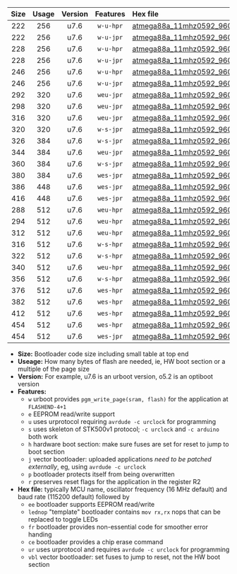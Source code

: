 |Size|Usage|Version|Features|Hex file|
|:-:|:-:|:-:|:-:|:--|
|222|256|u7.6|`w-u-hpr`|[atmega88a_11mhz0592_9600bps_ur.hex](https://raw.githubusercontent.com/stefanrueger/urboot/main//atmega88a_11mhz0592_9600bps_ur.hex)|
|222|256|u7.6|`w-u-jpr`|[atmega88a_11mhz0592_9600bps_ur_vbl.hex](https://raw.githubusercontent.com/stefanrueger/urboot/main//atmega88a_11mhz0592_9600bps_ur_vbl.hex)|
|228|256|u7.6|`w-u-hpr`|[atmega88a_11mhz0592_9600bps_lednop_ur.hex](https://raw.githubusercontent.com/stefanrueger/urboot/main//atmega88a_11mhz0592_9600bps_lednop_ur.hex)|
|228|256|u7.6|`w-u-jpr`|[atmega88a_11mhz0592_9600bps_lednop_ur_vbl.hex](https://raw.githubusercontent.com/stefanrueger/urboot/main//atmega88a_11mhz0592_9600bps_lednop_ur_vbl.hex)|
|246|256|u7.6|`w-u-hpr`|[atmega88a_11mhz0592_9600bps_lednop_fr_ur.hex](https://raw.githubusercontent.com/stefanrueger/urboot/main//atmega88a_11mhz0592_9600bps_lednop_fr_ur.hex)|
|246|256|u7.6|`w-u-jpr`|[atmega88a_11mhz0592_9600bps_lednop_fr_ur_vbl.hex](https://raw.githubusercontent.com/stefanrueger/urboot/main//atmega88a_11mhz0592_9600bps_lednop_fr_ur_vbl.hex)|
|292|320|u7.6|`weu-jpr`|[atmega88a_11mhz0592_9600bps_ee_ur_vbl.hex](https://raw.githubusercontent.com/stefanrueger/urboot/main//atmega88a_11mhz0592_9600bps_ee_ur_vbl.hex)|
|298|320|u7.6|`weu-jpr`|[atmega88a_11mhz0592_9600bps_ee_lednop_ur_vbl.hex](https://raw.githubusercontent.com/stefanrueger/urboot/main//atmega88a_11mhz0592_9600bps_ee_lednop_ur_vbl.hex)|
|316|320|u7.6|`weu-jpr`|[atmega88a_11mhz0592_9600bps_ee_lednop_fr_ur_vbl.hex](https://raw.githubusercontent.com/stefanrueger/urboot/main//atmega88a_11mhz0592_9600bps_ee_lednop_fr_ur_vbl.hex)|
|320|320|u7.6|`w-s-jpr`|[atmega88a_11mhz0592_9600bps_vbl.hex](https://raw.githubusercontent.com/stefanrueger/urboot/main//atmega88a_11mhz0592_9600bps_vbl.hex)|
|326|384|u7.6|`w-s-jpr`|[atmega88a_11mhz0592_9600bps_lednop_vbl.hex](https://raw.githubusercontent.com/stefanrueger/urboot/main//atmega88a_11mhz0592_9600bps_lednop_vbl.hex)|
|344|384|u7.6|`weu-jpr`|[atmega88a_11mhz0592_9600bps_ee_lednop_fr_ce_ur_vbl.hex](https://raw.githubusercontent.com/stefanrueger/urboot/main//atmega88a_11mhz0592_9600bps_ee_lednop_fr_ce_ur_vbl.hex)|
|360|384|u7.6|`w-s-jpr`|[atmega88a_11mhz0592_9600bps_lednop_fr_vbl.hex](https://raw.githubusercontent.com/stefanrueger/urboot/main//atmega88a_11mhz0592_9600bps_lednop_fr_vbl.hex)|
|380|384|u7.6|`wes-jpr`|[atmega88a_11mhz0592_9600bps_ee_vbl.hex](https://raw.githubusercontent.com/stefanrueger/urboot/main//atmega88a_11mhz0592_9600bps_ee_vbl.hex)|
|386|448|u7.6|`wes-jpr`|[atmega88a_11mhz0592_9600bps_ee_lednop_vbl.hex](https://raw.githubusercontent.com/stefanrueger/urboot/main//atmega88a_11mhz0592_9600bps_ee_lednop_vbl.hex)|
|416|448|u7.6|`wes-jpr`|[atmega88a_11mhz0592_9600bps_ee_lednop_fr_vbl.hex](https://raw.githubusercontent.com/stefanrueger/urboot/main//atmega88a_11mhz0592_9600bps_ee_lednop_fr_vbl.hex)|
|288|512|u7.6|`weu-hpr`|[atmega88a_11mhz0592_9600bps_ee_ur.hex](https://raw.githubusercontent.com/stefanrueger/urboot/main//atmega88a_11mhz0592_9600bps_ee_ur.hex)|
|294|512|u7.6|`weu-hpr`|[atmega88a_11mhz0592_9600bps_ee_lednop_ur.hex](https://raw.githubusercontent.com/stefanrueger/urboot/main//atmega88a_11mhz0592_9600bps_ee_lednop_ur.hex)|
|312|512|u7.6|`weu-hpr`|[atmega88a_11mhz0592_9600bps_ee_lednop_fr_ur.hex](https://raw.githubusercontent.com/stefanrueger/urboot/main//atmega88a_11mhz0592_9600bps_ee_lednop_fr_ur.hex)|
|316|512|u7.6|`w-s-hpr`|[atmega88a_11mhz0592_9600bps.hex](https://raw.githubusercontent.com/stefanrueger/urboot/main//atmega88a_11mhz0592_9600bps.hex)|
|322|512|u7.6|`w-s-hpr`|[atmega88a_11mhz0592_9600bps_lednop.hex](https://raw.githubusercontent.com/stefanrueger/urboot/main//atmega88a_11mhz0592_9600bps_lednop.hex)|
|340|512|u7.6|`weu-hpr`|[atmega88a_11mhz0592_9600bps_ee_lednop_fr_ce_ur.hex](https://raw.githubusercontent.com/stefanrueger/urboot/main//atmega88a_11mhz0592_9600bps_ee_lednop_fr_ce_ur.hex)|
|356|512|u7.6|`w-s-hpr`|[atmega88a_11mhz0592_9600bps_lednop_fr.hex](https://raw.githubusercontent.com/stefanrueger/urboot/main//atmega88a_11mhz0592_9600bps_lednop_fr.hex)|
|376|512|u7.6|`wes-hpr`|[atmega88a_11mhz0592_9600bps_ee.hex](https://raw.githubusercontent.com/stefanrueger/urboot/main//atmega88a_11mhz0592_9600bps_ee.hex)|
|382|512|u7.6|`wes-hpr`|[atmega88a_11mhz0592_9600bps_ee_lednop.hex](https://raw.githubusercontent.com/stefanrueger/urboot/main//atmega88a_11mhz0592_9600bps_ee_lednop.hex)|
|412|512|u7.6|`wes-hpr`|[atmega88a_11mhz0592_9600bps_ee_lednop_fr.hex](https://raw.githubusercontent.com/stefanrueger/urboot/main//atmega88a_11mhz0592_9600bps_ee_lednop_fr.hex)|
|454|512|u7.6|`wes-hpr`|[atmega88a_11mhz0592_9600bps_ee_lednop_fr_ce.hex](https://raw.githubusercontent.com/stefanrueger/urboot/main//atmega88a_11mhz0592_9600bps_ee_lednop_fr_ce.hex)|
|454|512|u7.6|`wes-jpr`|[atmega88a_11mhz0592_9600bps_ee_lednop_fr_ce_vbl.hex](https://raw.githubusercontent.com/stefanrueger/urboot/main//atmega88a_11mhz0592_9600bps_ee_lednop_fr_ce_vbl.hex)|

- **Size:** Bootloader code size including small table at top end
- **Useage:** How many bytes of flash are needed, ie, HW boot section or a multiple of the page size
- **Version:** For example, u7.6 is an urboot version, o5.2 is an optiboot version
- **Features:**
  + `w` urboot provides `pgm_write_page(sram, flash)` for the application at `FLASHEND-4+1`
  + `e` EEPROM read/write support
  + `u` uses urprotocol requiring `avrdude -c urclock` for programming
  + `s` uses skeleton of STK500v1 protocol; `-c urclock` and `-c arduino` both work
  + `h` hardware boot section: make sure fuses are set for reset to jump to boot section
  + `j` vector bootloader: uploaded applications *need to be patched externally*, eg, using `avrdude -c urclock`
  + `p` bootloader protects itself from being overwritten
  + `r` preserves reset flags for the application in the register R2
- **Hex file:** typically MCU name, oscillator frequency (16 MHz default) and baud rate (115200 default) followed by
  + `ee` bootloader supports EEPROM read/write
  + `lednop` "template" bootloader contains `mov rx,rx` nops that can be replaced to toggle LEDs
  + `fr` bootloader provides non-essential code for smoother error handing
  + `ce` bootloader provides a chip erase command
  + `ur` uses urprotocol and requires `avrdude -c urclock` for programming
  + `vbl` vector bootloader: set fuses to jump to reset, not the HW boot section
